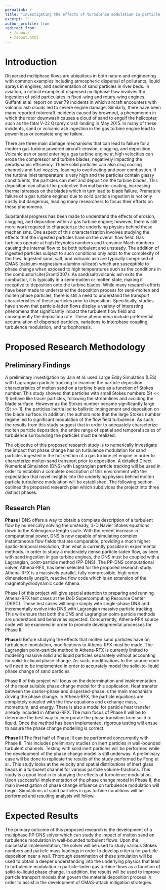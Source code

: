 ```yaml
---
permalink: /
title: "Investigating the effects of turbulence modulation in particle-laden gas turbine engines"
excerpt: ""
author_profile: true
redirect_from: 
  - /about/
  - /about.html
---
```


Introduction
======
Dispersed multiphase flows are ubiquitous in both nature and engineering with common examples including atmospheric dispersal of pollutants, liquid sprays in engines, and sedimentation of sand particles in river beds. In aviation, a critical example of dispersed multiphase flow involves the ingestion of solid particulates in fixed-wing and rotary-wing engines. Guffanti et al. report on over 79 incidents in which aircraft encounters with volcanic ash clouds led to severe engine damage. Similarly, there have been many reported rotorcraft incidents caused by brownout, a phenomenon in which the rotor downwash causes a cloud of sand to engulf the helicopter, such as the fatal V-22 Osprey crash landing in May 2015. In many of these incidents, sand or volcanic ash ingestion in the gas turbine engine lead to power-loss or complete engine failure.

There are three main damage mechanisms that can lead to failure for a modern gas turbine powered aircraft: erosion, clogging, and deposition. Volcanic ash or sand entering a gas turbine engine at high velocities can erode the compressor and turbine blades, negatively impacting the aerodynamic efficiency. These solid particles can also clog cooling channels and fuel nozzles, leading to overheating and poor combustion. If the turbine inlet temperature is very high and the particles contain glassy constituents, the particles can melt and deposit on the turbine blades. This deposition can attack the protective thermal barrier coating, increasing thermal stresses on the blades which in turn lead to blade failure. Premature failure of a gas turbine engines due to solid particle ingestion is not only costly but dangerous, leading many researchers to focus their efforts on these phenomena.

Substantial progress has been made to understand the effects of erosion, clogging, and deposition within a gas turbine engine; however, there is still more work required to characterize the underlying physics behind these mechanisms. One aspect of this characterization involves studying the effects that the ingested particles have on the overall flow field. Gas turbines operate at high Reynolds numbers and transonic Mach numbers causing the internal flow to be both turbulent and unsteady. The addition of ingested particles subject to such conditions only adds to the complexity of the flow. Ingested sand, salt, and volcanic ash are typically comprised of CMAS (calcium-magnesium-alumino-silicate) which are susceptible to phase change when exposed to high temperatures such as the conditions in the combustor\cite{Grant2007}. As sand/salt/volcanic ash exits the combustor, it is typically in a semi-molten or molten state, making it receptive to deposition onto the turbine blades. While many research efforts have been made to understand the deposition process for semi-molten and molten phase particles, there is still a need to understand the transport characteristics of these particles prior to deposition. Specifically, studies have shown that particle-laden flows display a variety of interesting phenomena that significantly impact the turbulent flow field and consequently the deposition rate. These phenomena include preferential accumulation of dispersed particles, variations to interphase coupling, turbulence modulation, and turbophoresis. 

Proposed Research Methodology
======

Preliminary Findings
------
A preliminary investigation by Jain et al. used Large Eddy Simulation (LES) with Lagrangian particle tracking to examine the particle deposition characteristics of molten sand on a turbine blade as a function of Stokes number. This study showed that particles with small Stokes numbers (St << 1) behave like tracer particles, following the streamlines and avoiding the blade surface. However as the Stokes number became significantly large (St >> 1), the particles inertia led to ballistic impingement and deposition on the blade surface. In addition, the authors note that the large Stokes number regime led to significant modulation of the flow field turbulence. As such, the results from this study suggest that in order to adequately characterize molten particle deposition, the entire range of spatial and temporal scales of turbulence surrounding the particles must be realized. 

The objective of this proposed research study is to numerically investigate the impact that phase change has on turbulence modulation for sand particles ingested in the hot section of a gas turbine jet engine in order to characterize molten sand transport prior to deposition. A detailed Direct Numerical Simulation (DNS) with Lagrangian particle tracking will be used in order to establish a complete description of this environment with the expectation that novel insights into the underlying physics behind molten particle turbulence modulation will be established. The following section outlines the proposed research plan which subdivides the project into three distinct phases.

Research Plan
------

**Phase I**
DNS offers a way to obtain a complete description of a turbulent flow by numerically solving the unsteady, 3-D Navier Stokes equations down to the Kolmogorov length scale. With the recent increase in computational power, DNS is now capable of simulating complex instantaneous flow fields that are comparable, providing a much higher spatio-temporal resolution, than what is currently possible in experimental methods. In order to study a moderately dense particle-laden flow, as seen with sand ingestion in gas turbine engines, the DNS must be coupled with a Lagrangian, point-particle method (PP-DNS). The PP-DNS computational solver, Athena-RFX, has been selected for the proposed research study. Athena-RFX is a massively parallel, fully compressible, high order, dimensionally unsplit, reactive flow code which is an extension of the magnetohydrodynamic code Athena. 

Phase I of this project will give special attention to preparing and running Athena-RFX test cases at the DoD Supercomputing Resource Center (DRSC). These test cases will begin simply with single-phase DNS and incrementally evolve into DNS with Lagrangian massive particle tracking. This will ensure that both the DNS and Lagrangian point-particle methods are understood and behave as expected. Concurrently, Athena-RFX source code will be examined in order to promote developmental processes for Phase II.


**Phase II**
Before studying the effects that molten sand particles have on turbulence modulation, modifications to Athena-RFX must be made. The Lagrangian point-particle method in Athena-RFX is currently limited to modeling massive solid and liquid particles separately without accounting for solid-to-liquid phase change. As such, modifications to the source code will need to be implemented in order to accurately model the solid-to-liquid phase change of sand particles.  

Phase II of this project will focus on the determination and implementation of the most suitable phase change model for this application. Heat transfer between the carrier-phase and dispersed-phase is the main mechanism driving the phase change. In Athena-RFX, the particle equations are completely coupled with the flow equations and exchange mass, momentum, and energy. There is also a model for particle heat transfer already included in Athena-RFX. The main focus of Phase II will be to determine the best way to incorporate the phase transition from solid to liquid. Once the method has been implemented, rigorous testing will ensue to assure the phase change modelling is correct.


**Phase III**
The first half of Phase III can be performed concurrently with Phase II. This includes preliminary studies on inert particles in wall-bounded turbulent channels. Testing with solid inert particles will be performed while the development of the phase change model is still underway. A preliminary case will be done to replicate the results of the study performed by Fong et al.. This study looks at the velocity and spatial distributions of inert glass beads in a turbulent channel for various particle volume-fractions. This study is a good lead in to studying the effects of turbulence modulation. Upon successful implementation of the phase change model in Phase II, the main investigation of phase change influence on turbulence modulation will begin. Simulations of sand particles in gas turbine conditions will be performed and resulting analysis will follow.

Expected Results
======

The primary outcome of this proposed research is the development of a multiphase PP-DNS solver which can study the impact of molten sand on turbulence modulation in wall-bounded turbulent flows. Upon the successful implementation, the solver will be used to study various Stokes numbers and particle mass loadings in order to develop criteria for particle deposition near a wall. Thorough examination of these simulation will be used to obtain a deeper understanding into the underlying physics that lead to turbulence modulation in particle-laden gas turbine flows as a function of solid-to-liquid phase change. In addition, the results will be used to improve particle transport models that govern the material deposition process in order to assist in the development of CMAS-attack mitigation strategies. 

